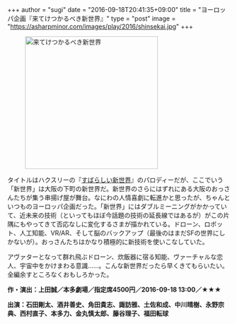 +++
author = "sugi"
date = "2016-09-18T20:41:35+09:00"
title = "ヨーロッパ企画『来てけつかるべき新世界』"
type = "post"
image = "https://asharpminor.com/images/play/2016/shinsekai.jpg"
+++
<figure class="alignleft"><img src="/images/play/2016/shinsekai.jpg" alt="来てけつかるべき新世界" style="width: 300px !important"></figure>

タイトルはハクスリーの『[すばらしい新世界](/book/4506/)』のパロディーだが、ここでいう「新世界」は大阪の下町の新世界だ。新世界のさらにはずれにある大阪のおっさんたちが集う串揚げ屋が舞台。なにわの人情喜劇に転進かと思ったが、ちゃんといつものヨーロッパ企画だった。「新世界」にはダブルミーニングがかかっていて、近未来の技術（といってもほぼ今話題の技術の延長線ではあるが）がこの片隅にもやってきて否応なしに変化するさまが描かれている。ドローン、ロボット、人工知能、VR/AR、そして脳のバックアップ（最後のはまだSFの世界にしかないが）。おっさんたちはかなり積極的に新技術を使いこなしていた。

アヴァターとなって群れ飛ぶドローン、炊飯器に宿る知能、ヴァーチャルな恋人、宇宙中をかけまわる意識……。こんな新世界だったら早くきてもらいたい。全編余すところなくおもしろかった。

**作・演出：上田誠／本多劇場／指定席4500円／2016-09-18 13:00／★★★**

**出演：石田剛太、酒井善史、角田貴志、諏訪雅、土佐和成、中川晴樹、永野宗典、西村直子、本多力、金丸慎太郎、藤谷理子、福田転球**
